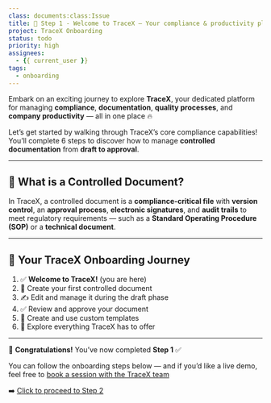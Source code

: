 ```yaml
---
class: documents:class:Issue
title: 🌟 Step 1 - Welcome to TraceX – Your compliance & productivity platform!
project: TraceX Onboarding
status: todo
priority: high
assignees:
  - {{ current_user }}
tags:
  - onboarding
---
```


Embark on an exciting journey to explore **TraceX**, your dedicated platform for managing **compliance**, **documentation**, **quality processes**, and **company productivity** — all in one place 🔥

Let’s get started by walking through TraceX’s core compliance capabilities! You’ll complete 6 steps to discover how to manage **controlled documentation** from **draft to approval**. 

---

## 📄 What is a Controlled Document?

In TraceX, a controlled document is a **compliance-critical file** with **version control**, an **approval process**, **electronic signatures**, and **audit trails** to meet regulatory requirements — such as a **Standard Operating Procedure (SOP)** or a **technical document**.

---

## 🧭 Your TraceX Onboarding Journey

1. ✅ **Welcome to TraceX!** (you are here)  
2. 📄 Create your first controlled document  
3. ✍️ Edit and manage it during the draft phase  
4. ✅ Review and approve your document  
5. 🧩 Create and use custom templates  
6. 🚀 Explore everything TraceX has to offer

---

🎉 **Congratulations!** You’ve now completed **Step 1** ✅

You can follow the onboarding steps below — and if you’d like a live demo, feel free to [book a session with the TraceX team](https://calendly.com/charles-rollet-discussion/tracex)

➡️ [Click to proceed to Step 2]({{workspace_url}}/tracker/step-2-create-controlled-document)

